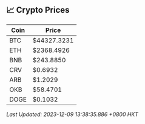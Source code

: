 ## 📈 Crypto Prices

| Coin | Price |
| ---- | ----- |
| BTC | $44327.3231 |
| ETH | $2368.4926 |
| BNB | $243.8850 |
| CRV | $0.6932 |
| ARB | $1.2029 |
| OKB | $58.4701 |
| DOGE | $0.1032 |

_Last Updated: 2023-12-09 13:38:35.886 +0800 HKT_